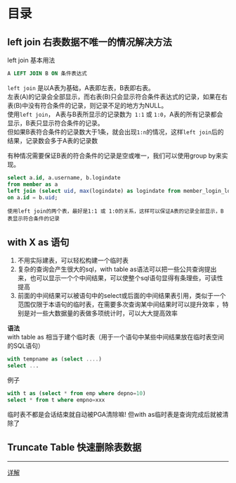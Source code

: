 # 目录


## left join 右表数据不唯一的情况解决方法
left join 基本用法
```sql
A LEFT JOIN B ON 条件表达式
```
`left join` 是以A表为基础，A表即左表，B表即右表。  
左表(A)的记录会全部显示，而右表(B)只会显示符合条件表达式的记录，如果在右表(B)中没有符合条件的记录，则记录不足的地方为NULL。  
使用`left join`， A表与B表所显示的记录数为` 1:1` 或 `1:0`，A表的所有记录都会显示，B表只显示符合条件的记录。  
但如果B表符合条件的记录数大于1条，就会出现`1:n`的情况，这样`left join`后的结果，记录数会多于A表的记录数

有种情况需要保证B表的符合条件的记录是空或唯一，我们可以使用group by来实现。

```sql
select a.id, a.username, b.logindate  
from member as a   
left join (select uid, max(logindate) as logindate from member_login_log group by uid) as b  
on a.id = b.uid;  
```

`
使用left join的两个表，最好是1:1 或 1:0的关系，这样可以保证A表的记录全部显示，B表显示符合条件的记录
`

## with X as 语句

1. 不用实际建表，可以轻松构建一个临时表
2. 复杂的查询会产生很大的sql，with table as语法可以把一些公共查询提出来，也可以显示一个个中间结果，可以使整个sql语句显得有条理些，可读性提高
3. 前面的中间结果可以被语句中的select或后面的中间结果表引用，类似于一个范围仅限于本语句的临时表，在需要多次查询某中间结果时可以提升效率 ，特别是对一些大数据量的表做多项统计时，可以大大提高效率

**语法**  
with table as 相当于建个临时表（用于一个语句中某些中间结果放在临时表空间的SQL语句）
```sql
with tempname as (select ....)
select ...
```
例子
```sql
with t as (select * from emp where depno=10)
select * from t where empno=xxx
```
临时表不都是会话结束就自动被PGA清除嘛! 但with as临时表是查询完成后就被清除了

## Truncate Table 快速删除表数据
***
[详解](https://www.cnblogs.com/zhoufangcheng04050227/p/7991759.html)
